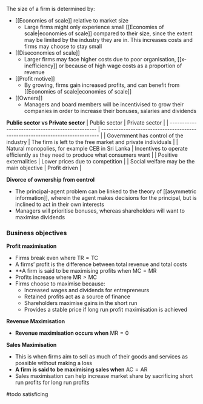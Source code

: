The size of a firm is determined by:
- [[Economies of scale]] relative to market size
	- Large firms might only experience small [[Economies of scale|economies of scale]] compared to their size, since the extent may be limited by the industry they are in. This increases costs and firms may choose to stay small
- [[Diseconomies of scale]]
	- Larger firms may face higher costs due to poor organisation, [[x-inefficiency]] or because of high wage costs as a proportion of revenue
- [[Profit motive]]
	- By growing, firms gain increased profits, and can benefit from [[Economies of scale|economies of scale]]
- [[Owners]]
	- Managers and board members will be incentivised to grow their companies in order to increase their bonuses, salaries and dividends

**Public sector vs Private sector**
| Public sector                                    | Private sector                                                                |
| ------------------------------------------------ | ----------------------------------------------------------------------------- |
| Government has control of the industry           | The firm is left to the free market and private individuals                   |
| Natural monopolies, for example CEB in Sri Lanka | Incentives to operate efficiently as they need to produce what consumers want |
| Positive externalities                           | Lower prices due to competition                                               |
| Social welfare may be the main objective         | Profit driven                                                                 |

**Divorce of ownership from control**
- The principal-agent problem can be linked to the theory of [[asymmetric information]], wherein the agent makes decisions for the principal, but is inclined to act in their own interests
- Managers will prioritise bonuses, whereas shareholders will want to maximise dividends

### Business objectives
**Profit maximisation**
- Firms break even where $\text{TR} = \text{TC}$
- A firms’ profit is the difference between total revenue and total costs
- **A firm is said to be maximising profits when $\text{MC} = \text{MR}$ 
- Profits increase where $\text{MR}>\text{MC}$
- Firms choose to maximise because:
	- Increased wages and dividends for entrepreneurs
	- Retained profits act as a source of finance
	- Shareholders maximise gains in the short run
	- Provides a stable price if long run profit maximisation is achieved

**Revenue Maximisation**
- **Revenue maximisation occurs when** $\text{MR} = 0$

**Sales Maximisation**
- This is when firms aim to sell as much of their goods and services as possible without making a loss
- **A firm is said to be maximising sales when** $\text{AC} = \text{AR}$
- Sales maximisation can help increase market share by sacrificing short run profits for long run profits

#todo satisficing